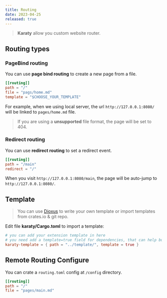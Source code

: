 ```yaml
---
title: Routing
date: 2023-04-25
released: true
---
```


> **Karaty** allow you custom website router.

## Routing types

### PageBind routing

You can use **page bind routing** to create a new page from a file.

```toml
[[routing]]
path = "/"
file = "pags/home.md"
template = "$CHOOSE_YOUR_TEMPLATE"
```

For example, when we using local server, the url  `http://127.0.0.1:8080/` will be linked to `pages/home.md` file.

> If you are using a **unsupported** file format, the page will be set to 404.

### Redirect routing

You can use **redirect routing** to set a redirect event.

```toml
[[routing]]
path = "/main"
redirect = "/"
```

When you visit `http://127.0.0.1:8080/main`, the page will be auto-jump to `http://127.0.0.1:8080/`.



## Template

> You can use [Dioxus](https://dioxuslabs.com) to write your own template or import templates from crates.io & git repo.

Edit file **karaty/Cargo.toml** to import a template:

```toml
# you can add your extension template in here
# you need add a template=true field for dependencies, that can help builder find this part.
karaty-template = { path = "../template/", template = true }
```





## Remote Routing Configure

You can crate a `routing.toml` config at `/config` directory.

```toml
[[routing]]
path = "/"
file = "pages/main.md"
```

